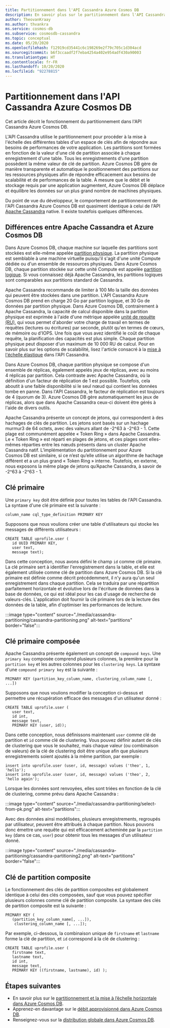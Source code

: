 ```yaml
---
title: Partitionnement dans l'API Cassandra Azure Cosmos DB
description: En savoir plus sur le partitionnement dans l'API Cassandra Azure Cosmos DB
author: TheovanKraay
ms.author: thvankra
ms.service: cosmos-db
ms.subservice: cosmosdb-cassandra
ms.topic: conceptual
ms.date: 05/20/2020
ms.openlocfilehash: f12919cd35441c6c198269e2f79c705c1d304acd
ms.sourcegitcommit: b6f3ccaadf2f7eba4254a402e954adf430a90003
ms.translationtype: HT
ms.contentlocale: fr-FR
ms.lasthandoff: 10/20/2020
ms.locfileid: "92278815"
---
```

# <a name="partitioning-in-azure-cosmos-db-cassandra-api"></a>Partitionnement dans l'API Cassandra Azure Cosmos DB

Cet article décrit le fonctionnement du partitionnement dans l'API Cassandra Azure Cosmos DB. 

L'API Cassandra utilise le partitionnement pour procéder à la mise à l'échelle des différentes tables d'un espace de clés afin de répondre aux besoins de performances de votre application. Les partitions sont formées en fonction de la valeur d'une clé de partition associée à chaque enregistrement d'une table. Tous les enregistrements d'une partition possèdent la même valeur de clé de partition. Azure Cosmos DB gère de manière transparente et automatique le positionnement des partitions sur les ressources physiques afin de répondre efficacement aux besoins de scalabilité et de performances de la table. À mesure que le débit et le stockage requis par une application augmentent, Azure Cosmos DB déplace et équilibre les données sur un plus grand nombre de machines physiques.

Du point de vue du développeur, le comportement de partitionnement de l'API Cassandra Azure Cosmos DB est quasiment identique à celui de l'API [Apache Cassandra](https://cassandra.apache.org/) native. Il existe toutefois quelques différences. 


## <a name="differences-between-apache-cassandra-and-azure-cosmos-db"></a>Différences entre Apache Cassandra et Azure Cosmos DB

Dans Azure Cosmos DB, chaque machine sur laquelle des partitions sont stockées est elle-même appelée [partition physique](partitioning-overview.md#physical-partitions). La partition physique est semblable à une machine virtuelle puisqu'il s'agit d'une unité Compute dédiée ou d'un ensemble de ressources physiques. Dans Azure Cosmos DB, chaque partition stockée sur cette unité Compute est appelée [partition logique](partitioning-overview.md#logical-partitions). Si vous connaissez déjà Apache Cassandra, les partitions logiques sont comparables aux partitions standard de Cassandra. 

Apache Cassandra recommande de limiter à 100 Mo la taille des données qui peuvent être stockées dans une partition. L'API Cassandra Azure Cosmos DB prend en charge 20 Go par partition logique, et 30 Go de données par partition physique. Dans Azure Cosmos DB, contrairement à Apache Cassandra, la capacité de calcul disponible dans la partition physique est exprimée à l'aide d'une métrique appelée [unité de requête (RU)](request-units.md), qui vous permet d'aborder votre charge de travail en termes de requêtes (lectures ou écritures) par seconde, plutôt qu'en termes de cœurs, de mémoire ou d'IOPS. Une fois que vous avez identifié le coût de chaque requête, la planification des capacités est plus simple. Chaque partition physique peut disposer d'un maximum de 10 000 RU de calcul. Pour en savoir plus sur les options de scalabilité, lisez l'article consacré à la [mise à l'échelle élastique](manage-scale-cassandra.md) dans l'API Cassandra. 

Dans Azure Cosmos DB, chaque partition physique se compose d'un ensemble de réplicas, également appelés jeux de réplicas, avec au moins 4 réplicas par partition. Cela contraste avec Apache Cassandra, où la définition d'un facteur de réplication de 1 est possible. Toutefois, cela aboutit à une faible disponibilité si le seul nœud qui contient les données tombe en panne. Dans l'API Cassandra, le facteur de réplication est toujours de 4 (quorum de 3). Azure Cosmos DB gère automatiquement les jeux de réplicas, alors que dans Apache Cassandra ceux-ci doivent être gérés à l'aide de divers outils. 

Apache Cassandra présente un concept de jetons, qui correspondent à des hachages de clés de partition. Les jetons sont basés sur un hachage murmur3 de 64 octets, avec des valeurs allant de -2^63 à -2^63 - 1. Cette plage est communément appelée « Token Ring » dans Apache Cassandra. Le « Token Ring » est réparti en plages de jetons, et ces plages sont elles-mêmes réparties entre les nœuds présents dans un cluster Apache Cassandra natif. L’implémentation du partitionnement pour Azure Cosmos DB est similaire, si ce n’est qu’elle utilise un algorithme de hachage différent et a un plus grand « Token Ring » interne. Toutefois, en externe, nous exposons la même plage de jetons qu’Apache Cassandra, à savoir de -2^63 à -2^63 - 1.


## <a name="primary-key"></a>Clé primaire

Une `primary key` doit être définie pour toutes les tables de l'API Cassandra. La syntaxe d'une clé primaire est la suivante :

```shell
column_name cql_type_definition PRIMARY KEY
```

Supposons que nous voulions créer une table d'utilisateurs qui stocke les messages de différents utilisateurs :

```shell
CREATE TABLE uprofile.user ( 
   id UUID PRIMARY KEY, 
   user text,  
   message text);
```

Dans cette conception, nous avons défini le champ `id` comme clé primaire. La clé primaire sert à identifier l'enregistrement dans la table, et elle est également utilisée comme clé de partition dans Azure Cosmos DB. Si la clé primaire est définie comme décrit précédemment, il n'y aura qu'un seul enregistrement dans chaque partition. Cela se traduira par une répartition parfaitement horizontale et évolutive lors de l'écriture de données dans la base de données, ce qui est idéal pour les cas d'usage de recherche de valeurs-clés. L'application doit fournir la clé primaire lors de la lecture des données de la table, afin d'optimiser les performances de lecture. 

:::image type="content" source="./media/cassandra-partitioning/cassandra-partitioning.png" alt-text="partitions" border="false":::


## <a name="compound-primary-key"></a>Clé primaire composée

Apache Cassandra présente également un concept de `compound keys`. Une `primary key` composée comprend plusieurs colonnes, la première pour la `partition key` et les autres colonnes pour les `clustering keys`. La syntaxe d'une `compound primary key` est la suivante :

```shell
PRIMARY KEY (partition_key_column_name, clustering_column_name [, ...])
```

Supposons que nous voulions modifier la conception ci-dessus et permettre une récupération efficace des messages d'un utilisateur donné :

```shell
CREATE TABLE uprofile.user (
   user text,  
   id int, 
   message text, 
   PRIMARY KEY (user, id));
```

Dans cette conception, nous définissons maintenant `user` comme clé de partition et `id` comme clé de clustering. Vous pouvez définir autant de clés de clustering que vous le souhaitez, mais chaque valeur (ou combinaison de valeurs) de la clé de clustering doit être unique afin que plusieurs enregistrements soient ajoutés à la même partition, par exemple :

```shell
insert into uprofile.user (user, id, message) values ('theo', 1, 'hello');
insert into uprofile.user (user, id, message) values ('theo', 2, 'hello again');
```

Lorsque les données sont renvoyées, elles sont triées en fonction de la clé de clustering, comme prévu dans Apache Cassandra :

:::image type="content" source="./media/cassandra-partitioning/select-from-pk.png" alt-text="partitions":::

Avec des données ainsi modélisées, plusieurs enregistrements, regroupés par utilisateur, peuvent être attribués à chaque partition. Nous pouvons donc émettre une requête qui est efficacement acheminée par la `partition key` (dans ce cas, `user`) pour obtenir tous les messages d'un utilisateur donné. 

:::image type="content" source="./media/cassandra-partitioning/cassandra-partitioning2.png" alt-text="partitions" border="false":::


## <a name="composite-partition-key"></a>Clé de partition composite

Le fonctionnement des clés de partition composites est globalement identique à celui des clés composées, sauf que vous pouvez spécifier plusieurs colonnes comme clé de partition composite. La syntaxe des clés de partition composite est la suivante :

```shell
PRIMARY KEY (
   (partition_key_column_name[, ...]), 
    clustering_column_name [, ...]);
```
Par exemple, ci-dessous, la combinaison unique de `firstname` et `lastname` forme la clé de partition, et `id` correspond à la clé de clustering :

```shell
CREATE TABLE uprofile.user ( 
   firstname text, 
   lastname text,
   id int,  
   message text, 
   PRIMARY KEY ((firstname, lastname), id) );
```

## <a name="next-steps"></a>Étapes suivantes

* En savoir plus sur le [partitionnement et la mise à l’échelle horizontale dans Azure Cosmos DB](partitioning-overview.md).
* Apprenez-en davantage sur le [débit approvisionné dans Azure Cosmos DB](request-units.md).
* Renseignez-vous sur la [distribution globale dans Azure Cosmos DB](distribute-data-globally.md).
